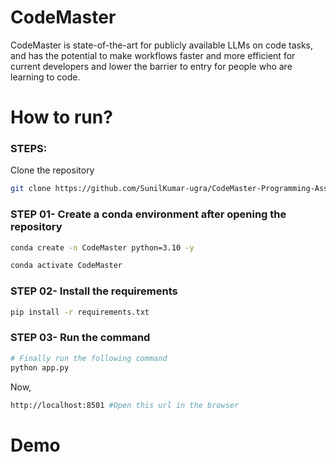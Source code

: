 # CodeMaster
CodeMaster is state-of-the-art for publicly available LLMs on code tasks, and has the potential to make workflows faster and more efficient for current developers and lower the barrier to entry for people who are learning to code.

# How to run?
### STEPS:

Clone the repository

```bash
git clone https://github.com/SunilKumar-ugra/CodeMaster-Programming-Assistant.git
```
### STEP 01- Create a conda environment after opening the repository

```bash
conda create -n CodeMaster python=3.10 -y
```

```bash
conda activate CodeMaster
```


### STEP 02- Install the requirements
```bash
pip install -r requirements.txt
```

### STEP 03- Run the command    
```bash 
# Finally run the following command
python app.py
```

Now,
```bash
http://localhost:8501 #Open this url in the browser
```

# Demo

